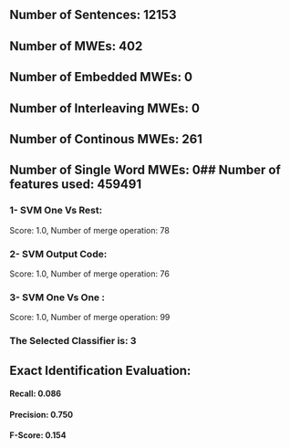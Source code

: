 ## Number of Sentences: 12153
## Number of MWEs: 402

## Number of Embedded MWEs: 0

## Number of Interleaving MWEs: 0

## Number of Continous MWEs: 261
## Number of Single Word MWEs: 0## Number of features used: 459491

### 1- SVM One Vs Rest: 
Score: 1.0, Number of merge operation: 78
### 2- SVM Output Code: 
Score: 1.0, Number of merge operation: 76
### 3- SVM One Vs One : 
Score: 1.0, Number of merge operation: 99
### The Selected Classifier is: 3
## Exact Identification Evaluation: 
#### Recall: 0.086
#### Precision: 0.750
#### F-Score: 0.154
